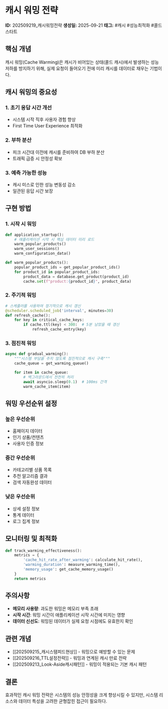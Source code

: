 # 캐시 워밍 전략
**ID:** 202509219_캐시워밍전략
**생성일:** 2025-09-21
**태그:** #캐시 #성능최적화 #콜드스타트

## 핵심 개념

캐시 워밍(Cache Warming)은 캐시가 비어있는 상태(콜드 캐시)에서 발생하는 성능 저하를 방지하기 위해, 실제 요청이 들어오기 전에 미리 캐시를 데이터로 채우는 기법이다.

## 캐시 워밍의 중요성

### 1. 초기 응답 시간 개선
- 시스템 시작 직후 사용자 경험 향상
- First Time User Experience 최적화

### 2. 부하 분산
- 피크 시간대 이전에 캐시를 준비하여 DB 부하 분산
- 트래픽 급증 시 안정성 확보

### 3. 예측 가능한 성능
- 캐시 미스로 인한 성능 변동성 감소
- 일관된 응답 시간 보장

## 구현 방법

### 1. 시작 시 워밍

```python
def application_startup():
    # 애플리케이션 시작 시 핵심 데이터 미리 로드
    warm_popular_products()
    warm_user_sessions()
    warm_configuration_data()

def warm_popular_products():
    popular_product_ids = get_popular_product_ids()
    for product_id in popular_product_ids:
        product_data = database.get_product(product_id)
        cache.set(f"product:{product_id}", product_data)
```

### 2. 주기적 워밍

```python
# 스케줄러를 사용하여 정기적으로 캐시 갱신
@scheduler.scheduled_job('interval', minutes=30)
def refresh_cache():
    for key in critical_cache_keys:
        if cache.ttl(key) < 300:  # 5분 남았을 때 갱신
            refresh_cache_entry(key)
```

### 3. 점진적 워밍

```python
async def gradual_warming():
    """시스템 부담을 주지 않도록 점진적으로 캐시 구축"""
    cache_queue = get_warming_queue()

    for item in cache_queue:
        # 백그라운드에서 천천히 처리
        await asyncio.sleep(0.1)  # 100ms 간격
        warm_cache_item(item)
```

## 워밍 우선순위 설정

### 높은 우선순위
- 홈페이지 데이터
- 인기 상품/컨텐츠
- 사용자 인증 정보

### 중간 우선순위
- 카테고리별 상품 목록
- 추천 알고리즘 결과
- 검색 자동완성 데이터

### 낮은 우선순위
- 상세 설정 정보
- 통계 데이터
- 로그 집계 정보

## 모니터링 및 최적화

```python
def track_warming_effectiveness():
    metrics = {
        'cache_hit_rate_after_warming': calculate_hit_rate(),
        'warming_duration': measure_warming_time(),
        'memory_usage': get_cache_memory_usage()
    }
    return metrics
```

## 주의사항

- **메모리 사용량**: 과도한 워밍은 메모리 부족 초래
- **시작 시간**: 워밍 시간이 애플리케이션 시작 시간에 미치는 영향
- **데이터 신선도**: 워밍된 데이터가 실제 요청 시점에도 유효한지 확인

## 관련 개념

- [[202509215_캐시스탬피드현상]] - 워밍으로 예방할 수 있는 문제
- [[202509216_TTL설정전략]] - 워밍과 연계된 캐시 만료 전략
- [[202509213_Look-Aside캐시패턴]] - 워밍이 적용되는 기본 캐시 패턴

## 결론

효과적인 캐시 워밍 전략은 시스템의 성능 안정성을 크게 향상시킬 수 있지만, 시스템 리소스와 데이터 특성을 고려한 균형잡힌 접근이 필요하다.